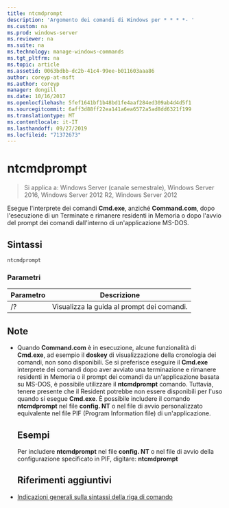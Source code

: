 ```yaml
---
title: ntcmdprompt
description: 'Argomento dei comandi di Windows per * * * *- '
ms.custom: na
ms.prod: windows-server
ms.reviewer: na
ms.suite: na
ms.technology: manage-windows-commands
ms.tgt_pltfrm: na
ms.topic: article
ms.assetid: 0063bdbb-dc2b-41c4-99ee-b011603aaa86
author: coreyp-at-msft
ms.author: coreyp
manager: dongill
ms.date: 10/16/2017
ms.openlocfilehash: 5fef1641bf1b48bd1fe4aaf284ed309ab4d4d5f1
ms.sourcegitcommit: 6aff3d88ff22ea141a6ea6572a5ad8dd6321f199
ms.translationtype: MT
ms.contentlocale: it-IT
ms.lasthandoff: 09/27/2019
ms.locfileid: "71372673"
---
```

# <a name="ntcmdprompt"></a>ntcmdprompt

>Si applica a: Windows Server (canale semestrale), Windows Server 2016, Windows Server 2012 R2, Windows Server 2012

Esegue l'interprete dei comandi **Cmd.exe**, anziché **Command.com**, dopo l'esecuzione di un Terminate e rimanere residenti in Memoria o dopo l'avvio del prompt dei comandi dall'interno di un'applicazione MS-DOS.
## <a name="syntax"></a>Sintassi
```
ntcmdprompt
```
### <a name="parameters"></a>Parametri

| Parametro |             Descrizione              |
|-----------|--------------------------------------|
|    /?     | Visualizza la guida al prompt dei comandi. |

## <a name="remarks"></a>Note
- Quando **Command.com** è in esecuzione, alcune funzionalità di **Cmd.exe**, ad esempio il **doskey** di visualizzazione della cronologia dei comandi, non sono disponibili. Se si preferisce eseguire il **Cmd.exe** interprete dei comandi dopo aver avviato una terminazione e rimanere residenti in Memoria o il prompt dei comandi da un'applicazione basata su MS-DOS, è possibile utilizzare il **ntcmdprompt** comando. Tuttavia, tenere presente che il Resident potrebbe non essere disponibili per l'uso quando si esegue **Cmd.exe**. È possibile includere il comando **ntcmdprompt** nel file **config. NT** o nel file di avvio personalizzato equivalente nel file PIF (Program Information file) di un'applicazione.
  ## <a name="examples"></a>Esempi
  Per includere **ntcmdprompt** nel file **config. NT** o nel file di avvio della configurazione specificato in PIF, digitare: **ntcmdprompt**
  ## <a name="additional-references"></a>Riferimenti aggiuntivi
- [Indicazioni generali sulla sintassi della riga di comando](command-line-syntax-key.md)

